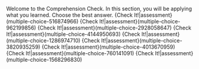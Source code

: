 Welcome to the Comprehension Check. In this section, you will be applying what you learned. Choose the best answer. 
{Check It!|assessment}(multiple-choice-516874966)
{Check It!|assessment}(multiple-choice-962199856)
{Check It!|assessment}(multiple-choice-2928058647)
{Check It!|assessment}(multiple-choice-4144950693)
{Check It!|assessment}(multiple-choice-1286974710)
{Check It!|assessment}(multiple-choice-3820935259)
{Check It!|assessment}(multiple-choice-4013670959)
{Check It!|assessment}(multiple-choice-760141091)
{Check It!|assessment}(multiple-choice-1568296830)
